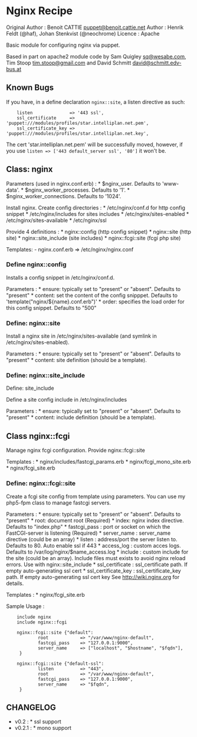 # Nginx Recipe #

Original Author	: Benoit CATTIE <puppet@benoit.cattie.net>
Author  : Henrik Feldt (@haf), Johan Stenkvist (@neochrome)
Licence : Apache

Basic module for configuring nginx via puppet.

Based in part on apache2 module code by Sam Quigley <sq@wesabe.com>, Tim Stoop <tim.stoop@gmail.com> and David Schmitt <david@schmitt.edv-bus.at>

## Known Bugs

If you have, in a define declaration `nginx::site`, a listen directive as such:

```
    listen              => '443 ssl',
    ssl_certificate     => 'puppet:///modules/profiles/star.intelliplan.net.pem',
    ssl_certificate_key => 'puppet:///modules/profiles/star.intelliplan.net.key',
```

The cert 'star.intelliplan.net.pem' will be successfully moved, however, if you
use `listen => ['443 default_server ssl', '80']` it won't be.

## Class: nginx ##

Parameters (used in nginx.conf.erb) :
       * $nginx_user. Defaults to 'www-data'. 
       * $nginx_worker_processes. Defaults to '1'.
       * $nginx_worker_connections. Defaults to '1024'.

Install nginx.
Create config directories :
	* /etc/nginx/conf.d for http config snippet
	* /etc/nginx/includes for sites includes
	* /etc/nginx/sites-enabled
	* /etc/nginx/sites-available
	* /etc/nginx/ssl

Provide 4 definitions : 
	* nginx::config (http config snippet)
	* nginx::site (http site)
	* nginx::site_include (site includes)
	* nginx::fcgi::site (fcgi php site)

Templates:
	- nginx.conf.erb => /etc/nginx/nginx.conf


### Define nginx::config ### 

Installs a config snippet in /etc/nginx/conf.d. 

Parameters :
	* ensure: typically set to "present" or "absent". Defaults to "present"
	* content: set the content of the config snipppet. Defaults to 'template("nginx/${name}.conf.erb")'
	* order: specifies the load order for this config snippet. Defaults to "500"


###  Define: nginx::site ###

Install a nginx site in /etc/nginx/sites-available (and symlink in /etc/nginx/sites-enabled). 

Parameters :
	* ensure: typically set to "present" or "absent". Defaults to "present"
	* content: site definition (should be a template).

###  Define: nginx::site_include ###

Define: site_include

Define a site config include in /etc/nginx/includes

Parameters :
	* ensure: typically set to "present" or "absent". Defaults to "present"
	* content: include definition (should be a template).


## Class nginx::fcgi ##

Manage nginx fcgi configuration.
Provide nginx::fcgi::site 

Templates :
	* nginx/includes/fastcgi_params.erb
	* nginx/fcgi_mono_site.erb
	* nginx/fcgi_site.erb

###  Define: nginx::fcgi::site  ###

Create a fcgi site config from template using parameters.
You can use my php5-fpm class to manage fastcgi servers.

Parameters :
 	* ensure: typically set to "present" or "absent". Defaults to "present"
 	* root: document root (Required)
	* index: nginx index directive. Defaults to "index.php"
	* fastcgi_pass : port or socket on which the FastCGI-server is listening (Required)
	* server_name : server_name directive (could be an array)
	* listen : address/port the server listen to. Defaults to 80. Auto enable ssl if 443
	* access_log : custom acces logs. Defaults to /var/log/nginx/$name_access.log
	* include : custom include for the site (could be an array). Include files must exists
	   to avoid nginx reload errors. Use with nginx::site_include
	* ssl_certificate : ssl_certificate path. If empty auto-generating ssl cert
	* ssl_certificate_key : ssl_certificate_key path. If empty auto-generating ssl cert key 
   See http://wiki.nginx.org for details.

Templates :
	* nginx/fcgi_site.erb

Sample Usage :

        include nginx
        include nginx::fcgi

        nginx::fcgi::site {"default":
                root            => "/var/www/nginx-default",
                fastcgi_pass    => "127.0.0.1:9000",
                server_name     => ["localhost", "$hostname", "$fqdn"],
         }

        nginx::fcgi::site {"default-ssl":
                listen          => "443",
                root            => "/var/www/nginx-default",
                fastcgi_pass    => "127.0.0.1:9000",
                server_name     => "$fqdn",
         }

## CHANGELOG ##
- v0.2 : * ssl support
- v0.2.1 : * mono support
